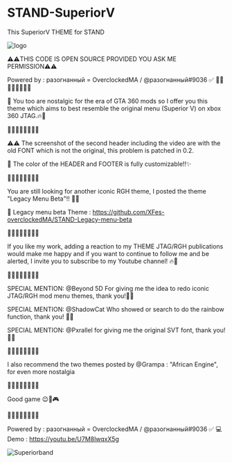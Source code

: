 # STAND-SuperiorV
This SuperiorV THEME for STAND

![logo](https://user-images.githubusercontent.com/130534944/231552107-257db78a-1d2d-49ba-bbc2-4f5dbf61ea7a.png)

⚠️⚠️THIS CODE IS OPEN SOURCE PROVIDED YOU ASK ME PERMISSION⚠️⚠️

Powered by : разогнанный = OverclockedMA / @разогнанный#9036 ✅
🚧🚧🚧🚧🚧🚧🚧🚧

💎 You too are nostalgic for the era of GTA 360 mods so I offer you this theme which aims to best resemble the original menu (Superior V) on xbox 360 JTAG.🔥🧨

🚧🚧🚧🚧🚧🚧🚧🚧

⚠️⚠️ The screenshot of the second header including the video are with the old FONT which is not the original, this problem is patched in 0.2.

💎 The color of the HEADER and FOOTER is fully customizable!!✨

🚧🚧🚧🚧🚧🚧🚧🚧

You are still looking for another iconic RGH theme, I posted the theme "Legacy Menu Beta"!! 🐍✅

💎 Legacy menu beta Theme : 
https://github.com/XFes-overclockedMA/STAND-Legacy-menu-beta

🚧🚧🚧🚧🚧🚧🚧🚧

If you like my work, adding a reaction to my THEME JTAG/RGH publications
would make me happy and if you want to continue to follow me and be alerted, 
I invite you to subscribe to my Youtube channel! 🔥🧨

🚧🚧🚧🚧🚧🚧🚧🚧

SPECIAL MENTION: @Beyond 5D For giving me the idea to redo iconic JTAG/RGH mod menu themes, thank you!💪🔥

SPECIAL MENTION: @ShadowCat Who showed or search to do the rainbow function, thank you! 💪🔥

SPECIAL MENTION: @Pxrallel  for giving me the original SVT font, thank you! 💪🔥

🚧🚧🚧🚧🚧🚧🚧🚧

I also recommend the two themes posted by @Grampa : "African Engine", for even more nostalgia

🚧🚧🚧🚧🚧🚧🚧🚧

Good game 😉🚀🎮

🚧🚧🚧🚧🚧🚧🚧🚧

Powered by : разогнанный = OverclockedMA / @разогнанный#9036 ✅ 
💻 Demo : https://youtu.be/U7M8lwqxX5g

![Superiorband](https://user-images.githubusercontent.com/130534944/231552097-1248b8cc-93dd-48cc-ab67-0aafd60bd261.png)

